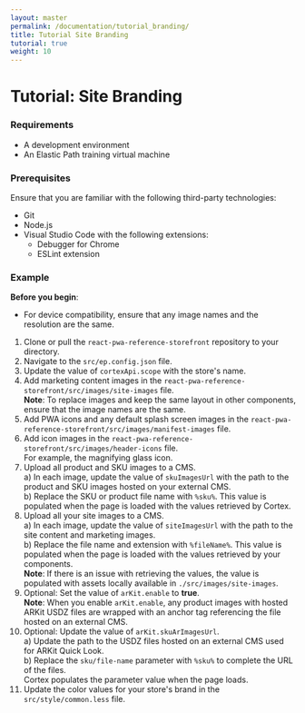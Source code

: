 ```yaml
---
layout: master
permalink: /documentation/tutorial_branding/
title: Tutorial Site Branding
tutorial: true
weight: 10
---
```

# Tutorial: Site Branding

### Requirements

* A development environment
* An Elastic Path training virtual machine

### Prerequisites

Ensure that you are familiar with the following third-party technologies:
* Git
* Node.js
* Visual Studio Code with the following extensions:
    * Debugger for Chrome
    * ESLint extension

### Example

**Before you begin**:
* For device compatibility, ensure that any image names and the resolution are the same.<br>

1. Clone or pull the `react-pwa-reference-storefront` repository to your directory.
2. Navigate to the `src/ep.config.json` file.
3. Update the value of `cortexApi.scope` with the store's name.
4. Add marketing content images in the `react-pwa-reference-storefront⁩/src⁩/images⁩/site-images` file. <br>
    **Note**: To replace images and keep the same layout in other components, ensure that the image names are the same. <br>
5. Add PWA icons and any default splash screen images in the `react-pwa-reference-storefront⁩/src⁩/images⁩/manifest-images` file. <br>
6. Add icon images in the `react-pwa-reference-storefront⁩/src⁩/images⁩/header-icons` file. <br> For example, the magnifying glass icon.<br>
7. Upload all product and SKU images to a CMS. <br>
    a) In each image, update the value of `skuImagesUrl` with the path to the product and SKU images hosted on your external CMS. <br>
    b) Replace the SKU or product file name with `%sku%`. This value is populated when the page is loaded with the values retrieved by Cortex. <br>
8. Upload all your site images to a CMS. <br>
    a) In each image, update the value of `siteImagesUrl` with the path to the site content and marketing images.<br>
    b) Replace the file name and extension with `%fileName%`. This value is populated when the page is loaded with the values retrieved by your components. <br>
    **Note**: If there is an issue with retrieving the values, the value is populated with assets locally available in `./src/images/site-images`. <br>
9. Optional: Set the value of `arKit.enable` to **true**. <br>
    **Note**: When you enable `arKit.enable`, any product images with hosted ARKit USDZ files are wrapped with an anchor tag referencing the file hosted on an external CMS.<br>
10. Optional: Update the value of `arKit.skuArImagesUrl`. <br>
    a) Update the path to the USDZ files hosted on an external CMS used for ARKit Quick Look. <br>
    b) Replace the `sku/file-name` parameter with `%sku%` to complete the URL of the files. <br>
    Cortex populates the parameter value when the page loads.<br>
11. Update the color values for your store's brand in the `src/style/common.less` file.<br>
